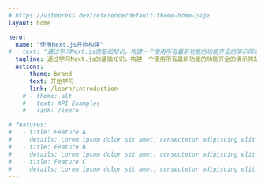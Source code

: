 ```yaml
---
# https://vitepress.dev/reference/default-theme-home-page
layout: home

hero:
  name: "使用Next.js开始构建"
#   text: "通过学习Next.js的基础知识，构建一个使用所有最新功能的功能齐全的演示网站，从初学者变成专家。"
  tagline: 通过学习Next.js的基础知识，构建一个使用所有最新功能的功能齐全的演示网站，从初学者变成专家。
  actions:
    - theme: brand
      text: 开始学习
      link: /learn/introduction
    # - theme: alt
    #   text: API Examples
    #   link: /learn

# features:
#   - title: Feature A
#     details: Lorem ipsum dolor sit amet, consectetur adipiscing elit
#   - title: Feature B
#     details: Lorem ipsum dolor sit amet, consectetur adipiscing elit
#   - title: Feature C
#     details: Lorem ipsum dolor sit amet, consectetur adipiscing elit
---
```


